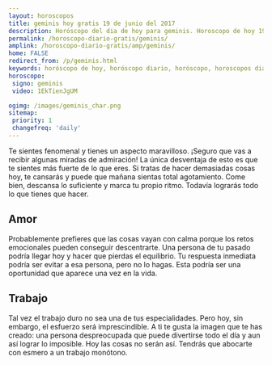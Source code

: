 ```yaml
---
layout: horoscopos
title: geminis hoy gratis 19 de junio del 2017 
description: Horóscopo del dia de hoy para geminis. Horoscopo de hoy 19 de junio del 2017. Las predicciones de amor, trabajo, vida personal gratis.
permalink: /horoscopo-diario-gratis/geminis/
amplink: /horoscopo-diario-gratis/amp/geminis/
home: FALSE
redirect_from: /p/geminis.html
keywords: horóscopo de hoy, horóscopo diario, horóscopo, horoscopos diarios gratis del dia de hoy, horóscopo diario gratis,horóscopo 2017, horóscopo esperanza gracia, horoscopo geminis hoy, horoscop, horóscopos gratis, horoscopo geminis, horoscopo geminis 2017, Tarot, Astrologia, Zodíaco, geminis, horoscopo gratis
horoscopo:
 signo: geminis
 video: 1EkTienJgUM

ogimg: /images/geminis_char.png
sitemap:
 priority: 1
 changefreq: 'daily'
---
```



Te sientes fenomenal y tienes un aspecto maravilloso. ¡Seguro que vas a recibir algunas miradas de admiración! La única desventaja de esto es que te sientes más fuerte de lo que eres. Si tratas de hacer demasiadas cosas hoy, te cansarás y puede que mañana sientas total agotamiento. Come bien, descansa lo suficiente y marca tu propio ritmo. Todavía lograrás todo lo que tienes que hacer.

## Amor

Probablemente prefieres que las cosas vayan con calma porque los retos emocionales pueden conseguir descentrarte. Una persona de tu pasado podría llegar hoy y hacer que pierdas el equilibrio. Tu respuesta inmediata podría ser evitar a esa persona, pero no lo hagas. Esta podría ser una oportunidad que aparece una vez en la vida.

## Trabajo

Tal vez el trabajo duro no sea una de tus especialidades. Pero hoy, sin embargo, el esfuerzo será imprescindible. A ti te gusta la imagen que te has creado: una persona despreocupada que puede divertirse todo el día y aun así lograr lo imposible. Hoy las cosas no serán así. Tendrás que abocarte con esmero a un trabajo monótono.
